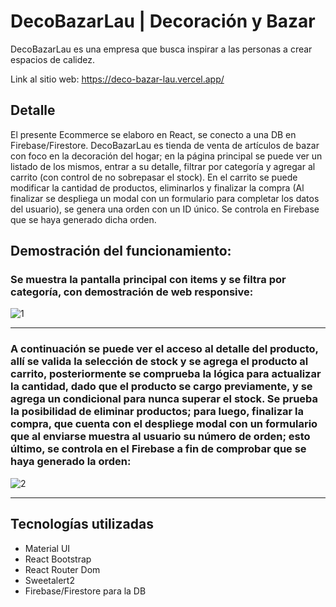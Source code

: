 # DecoBazarLau | Decoración y Bazar


DecoBazarLau es una empresa que busca inspirar a las personas a crear espacios de calidez.

Link al sitio web: https://deco-bazar-lau.vercel.app/
## Detalle
El presente Ecommerce se elaboro en React, se conecto a una DB en Firebase/Firestore. DecoBazarLau es tienda de venta de artículos de bazar con foco en la decoración del hogar; en la página principal se puede ver un listado de los mismos, entrar a su detalle, filtrar por categoría y agregar al carrito (con control de no sobrepasar el stock). En el carrito se puede modificar la cantidad de productos, eliminarlos y finalizar la compra (Al finalizar se despliega un modal con un formulario para completar los datos del usuario), se genera una orden con un ID único. Se controla en Firebase que se haya generado dicha orden.

## Demostración del funcionamiento:

### Se muestra la pantalla principal con items y se filtra por categoría, con demostración de web responsive:

![1](https://github.com/LauFlores/React_ProyectoFinal/assets/132300235/97f1c891-1de7-4d22-afc9-3d5f30f933ce)

----

### A continuación se puede ver el acceso al detalle del producto, allí se valida la selección de stock y se agrega el producto al carrito, posteriormente se comprueba la lógica para actualizar la cantidad, dado que el producto se cargo previamente, y se agrega un condicional para nunca superar el stock. Se prueba la posibilidad de eliminar productos; para luego, finalizar la compra, que cuenta con el despliege modal con un formulario que al enviarse muestra al usuario su número de orden; esto último, se controla en el Firebase a fin de comprobar que se haya generado la orden:

![2](https://github.com/LauFlores/React_2daEntrega/assets/132300235/ddf667e9-3ef1-4ce4-b7a1-69f065b5b530)

----

## Tecnologías utilizadas
- Material UI
- React Bootstrap
- React Router Dom
- Sweetalert2
- Firebase/Firestore para la DB
